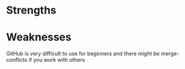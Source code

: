 # Strengths


# Weaknesses
GitHub is very difficult to use for beginners 
and there might be merge-conflicts if you work with others